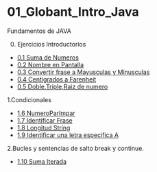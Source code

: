 # 01_Globant_Intro_Java
Fundamentos de JAVA


0. Ejercicios Introductorios
  - [0.1 Suma de Numeros](https://github.com/ErickOrtiz0298/01_Globant_Intro_Java/tree/main/00_Ejercicios_Introductorios/SumaDeNumeros)
  - [0.2 Nombre en Pantalla](https://github.com/ErickOrtiz0298/01_Globant_Intro_Java/tree/main/00_Ejercicios_Introductorios/NombreEnPantalla)
  - [0.3 Convertir frase a Mayusculas  y Minusculas](https://github.com/ErickOrtiz0298/01_Globant_Intro_Java/tree/main/00_Ejercicios_Introductorios/FraseMayusculasMinusculas)
  - [0.4 Centigrados a Farenheit](https://github.com/ErickOrtiz0298/01_Globant_Intro_Java/tree/main/00_Ejercicios_Introductorios/CentigradosFarenheit)
  - [0.5 Doble,Triple,Raiz de numero](https://github.com/ErickOrtiz0298/01_Globant_Intro_Java/tree/main/00_Ejercicios_Introductorios/DobleTripleRaizNumero)

1.Condicionales 

  - [1.6 NumeroParImpar](https://github.com/ErickOrtiz0298/01_Globant_Intro_Java/tree/main/01_CondicionalesJava/NumeroParImpar)
  - [1.7 Identificar Frase](https://github.com/ErickOrtiz0298/01_Globant_Intro_Java/tree/main/01_CondicionalesJava/IdentificarFrase)
  - [1.8 Longitud String](https://github.com/ErickOrtiz0298/01_Globant_Intro_Java/tree/main/01_CondicionalesJava/LongitudString)
  - [1.9 Identificar una letra especifica A](https://github.com/ErickOrtiz0298/01_Globant_Intro_Java/tree/main/01_CondicionalesJava/IdentificarLetraA)
    
2.Bucles y sentencias de salto break y continue.

- [1.10 Suma Iterada](https://github.com/ErickOrtiz0298/01_Globant_Intro_Java/tree/main/02_Bucles_Sentencias_BreakContinue/SumaIterada)


